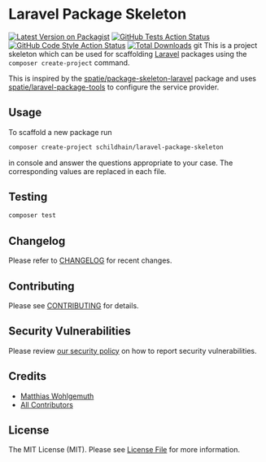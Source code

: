 # Laravel Package Skeleton
[![Latest Version on Packagist](https://img.shields.io/packagist/v/schildhain/laravel-package-skeleton.svg?style=flat-square)](https://packagist.org/packages/schildhain/laravel-package-skeleton)
[![GitHub Tests Action Status](https://img.shields.io/github/workflow/status/schildhain/laravel-package-skeleton/run-tests?label=tests)](https://github.com/schildhain/laravel-package-skeleton/actions?query=workflow%3ATests+branch%3Amain)
[![GitHub Code Style Action Status](https://img.shields.io/github/workflow/status/schildhain/laravel-package-skeleton/Check%20&%20fix%20styling?label=code%20style)](https://github.com/schildhain/laravel-package-skeleton/actions?query=workflow%3A"Check+%26+fix+styling"+branch%3Amain)
[![Total Downloads](https://img.shields.io/packagist/dt/schildhain/laravel-package-skeleton.svg?style=flat-square)](https://packagist.org/packages/schildhain/laravel-package-skeleton)
git
This is a project skeleton which can be used for scaffolding [Laravel](https://www.laravel.com) packages using
the `composer create-project` command.

This is inspired by the [spatie/package-skeleton-laravel](https://github.com/spatie/package-skeleton-laravel) package
and uses [spatie/laravel-package-tools](https://github.com/spatie/laravel-package-tools) to configure the service
provider.

## Usage

To scaffold a new package run

```bash
composer create-project schildhain/laravel-package-skeleton
```

in console and answer the questions appropriate to your case. The corresponding values are replaced in each file.

## Testing

```bash
composer test
```

## Changelog

Please refer to [CHANGELOG](CHANGELOG.md) for recent changes.

## Contributing

Please see [CONTRIBUTING](.github/CONTRIBUTING.md) for details.

## Security Vulnerabilities

Please review [our security policy](../../security/policy) on how to report security vulnerabilities.

## Credits

- [Matthias Wohlgemuth](https://github.com/wohlgemu)
- [All Contributors](../../contributors)

## License

The MIT License (MIT). Please see [License File](LICENSE.md) for more information.

